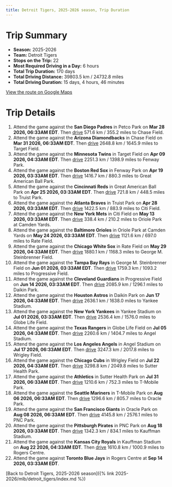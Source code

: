 ```yaml
---
title: Detroit Tigers, 2025-2026 season, Trip Duration
---
```


# Trip Summary
- **Season:** 2025-2026
- **Team:** Detroit Tigers
- **Stops on the Trip:** 22
- **Most Required Driving in a Day:** 6 hours
- **Total Trip Duration:** 170 days
- **Total Driving Distance:** 39803.5 km / 24732.8 miles
- **Total Driving Duration:** 15 days, 4 hours, 46 minutes

[View the route on Google Maps](https://www.google.com/maps/dir/Petco+Park+San+Diego/Chase+Field+Phoenix/Target+Field+Minneapolis/Fenway+Park+Boston/Great+American+Ball+Park+Cincinnati/Truist+Park+Atlanta/Citi+Field+Flushing/Oriole+Park+at+Camden+Yards+Baltimore/Rate+Field+Chicago/George+M.+Steinbrenner+Field+Tampa/Progressive+Field+Cleveland/Daikin+Park+Houston/Yankee+Stadium+Bronx/Globe+Life+Field+Arlington/Angel+Stadium+Anaheim/Wrigley+Field+Chicago/Sutter+Health+Park+Sacramento/T-Mobile+Park+Seattle/Oracle+Park+San+Francisco/PNC+Park+Pittsburgh/Kauffman+Stadium+Kansas+City/Rogers+Centre+Toronto)

# Trip Details
1. Attend the game against the **San Diego Padres** in Petco Park on **Mar 28 2026, 06:33AM EDT**. Then [drive](https://www.google.com/maps/dir/Petco+Park+San+Diego/Chase+Field+Phoenix) 571.6 km / 355.2 miles to Chase Field.
2. Attend the game against the **Arizona Diamondbacks** in Chase Field on **Mar 31 2026, 06:33AM EDT**. Then [drive](https://www.google.com/maps/dir/Chase+Field+Phoenix/Target+Field+Minneapolis) 2648.8 km / 1645.9 miles to Target Field.
3. Attend the game against the **Minnesota Twins** in Target Field on **Apr 09 2026, 04:33AM EDT**. Then [drive](https://www.google.com/maps/dir/Target+Field+Minneapolis/Fenway+Park+Boston) 2251.3 km / 1398.9 miles to Fenway Park.
4. Attend the game against the **Boston Red Sox** in Fenway Park on **Apr 19 2026, 03:33AM EDT**. Then [drive](https://www.google.com/maps/dir/Fenway+Park+Boston/Great+American+Ball+Park+Cincinnati) 1416.7 km / 880.3 miles to Great American Ball Park.
5. Attend the game against the **Cincinnati Reds** in Great American Ball Park on **Apr 25 2026, 03:33AM EDT**. Then [drive](https://www.google.com/maps/dir/Great+American+Ball+Park+Cincinnati/Truist+Park+Atlanta) 721.8 km / 448.5 miles to Truist Park.
6. Attend the game against the **Atlanta Braves** in Truist Park on **Apr 28 2026, 03:33AM EDT**. Then [drive](https://www.google.com/maps/dir/Truist+Park+Atlanta/Citi+Field+Flushing) 1422.5 km / 883.9 miles to Citi Field.
7. Attend the game against the **New York Mets** in Citi Field on **May 13 2026, 03:33AM EDT**. Then [drive](https://www.google.com/maps/dir/Citi+Field+Flushing/Oriole+Park+at+Camden+Yards+Baltimore) 338.4 km / 210.2 miles to Oriole Park at Camden Yards.
8. Attend the game against the **Baltimore Orioles** in Oriole Park at Camden Yards on **May 24 2026, 03:33AM EDT**. Then [drive](https://www.google.com/maps/dir/Oriole+Park+at+Camden+Yards+Baltimore/Rate+Field+Chicago) 1121.6 km / 697.0 miles to Rate Field.
9. Attend the game against the **Chicago White Sox** in Rate Field on **May 29 2026, 04:33AM EDT**. Then [drive](https://www.google.com/maps/dir/Rate+Field+Chicago/George+M.+Steinbrenner+Field+Tampa) 1880.1 km / 1168.3 miles to George M. Steinbrenner Field.
10. Attend the game against the **Tampa Bay Rays** in George M. Steinbrenner Field on **Jun 01 2026, 03:33AM EDT**. Then [drive](https://www.google.com/maps/dir/George+M.+Steinbrenner+Field+Tampa/Progressive+Field+Cleveland) 1759.3 km / 1093.2 miles to Progressive Field.
11. Attend the game against the **Cleveland Guardians** in Progressive Field on **Jun 14 2026, 03:33AM EDT**. Then [drive](https://www.google.com/maps/dir/Progressive+Field+Cleveland/Daikin+Park+Houston) 2085.9 km / 1296.1 miles to Daikin Park.
12. Attend the game against the **Houston Astros** in Daikin Park on **Jun 17 2026, 04:33AM EDT**. Then [drive](https://www.google.com/maps/dir/Daikin+Park+Houston/Yankee+Stadium+Bronx) 2636.1 km / 1638.0 miles to Yankee Stadium.
13. Attend the game against the **New York Yankees** in Yankee Stadium on **Jul 01 2026, 03:33AM EDT**. Then [drive](https://www.google.com/maps/dir/Yankee+Stadium+Bronx/Globe+Life+Field+Arlington) 2536.4 km / 1576.0 miles to Globe Life Field.
14. Attend the game against the **Texas Rangers** in Globe Life Field on **Jul 05 2026, 04:33AM EDT**. Then [drive](https://www.google.com/maps/dir/Globe+Life+Field+Arlington/Angel+Stadium+Anaheim) 2260.6 km / 1404.7 miles to Angel Stadium.
15. Attend the game against the **Los Angeles Angels** in Angel Stadium on **Jul 17 2026, 06:33AM EDT**. Then [drive](https://www.google.com/maps/dir/Angel+Stadium+Anaheim/Wrigley+Field+Chicago) 3247.3 km / 2017.8 miles to Wrigley Field.
16. Attend the game against the **Chicago Cubs** in Wrigley Field on **Jul 22 2026, 04:33AM EDT**. Then [drive](https://www.google.com/maps/dir/Wrigley+Field+Chicago/Sutter+Health+Park+Sacramento) 3298.8 km / 2049.8 miles to Sutter Health Park.
17. Attend the game against the **Athletics** in Sutter Health Park on **Jul 31 2026, 06:33AM EDT**. Then [drive](https://www.google.com/maps/dir/Sutter+Health+Park+Sacramento/T-Mobile+Park+Seattle) 1210.6 km / 752.3 miles to T-Mobile Park.
18. Attend the game against the **Seattle Mariners** in T-Mobile Park on **Aug 06 2026, 06:33AM EDT**. Then [drive](https://www.google.com/maps/dir/T-Mobile+Park+Seattle/Oracle+Park+San+Francisco) 1296.6 km / 805.7 miles to Oracle Park.
19. Attend the game against the **San Francisco Giants** in Oracle Park on **Aug 08 2026, 06:33AM EDT**. Then [drive](https://www.google.com/maps/dir/Oracle+Park+San+Francisco/PNC+Park+Pittsburgh) 4145.8 km / 2576.1 miles to PNC Park.
20. Attend the game against the **Pittsburgh Pirates** in PNC Park on **Aug 18 2026, 03:33AM EDT**. Then [drive](https://www.google.com/maps/dir/PNC+Park+Pittsburgh/Kauffman+Stadium+Kansas+City) 1342.3 km / 834.1 miles to Kauffman Stadium.
21. Attend the game against the **Kansas City Royals** in Kauffman Stadium on **Aug 22 2026, 04:33AM EDT**. Then [drive](https://www.google.com/maps/dir/Kauffman+Stadium+Kansas+City/Rogers+Centre+Toronto) 1610.8 km / 1000.9 miles to Rogers Centre.
22. Attend the game against **Toronto Blue Jays** in Rogers Centre at **Sep 14 2026, 03:33AM EDT**.

[Back to Detroit Tigers, 2025-2026 season]({% link 2025-2026/mlb/detroit_tigers/index.md %})
